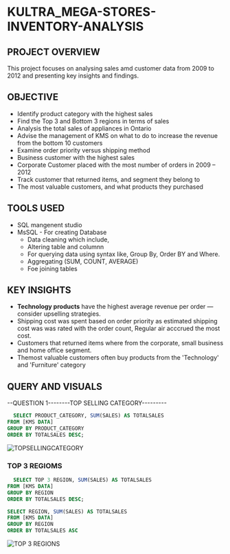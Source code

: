 # KULTRA_MEGA-STORES-INVENTORY-ANALYSIS

## PROJECT OVERVIEW

This project focuses on analysing sales amd customer data from 2009 to 2012 and presenting key insights and findings.




## OBJECTIVE

 * Identify product category with the highest sales
 * Find the Top 3 and Bottom 3 regions in terms of sales
 * Analysis the total sales of appliances in Ontario
 * Advise the management of KMS on what to do to increase the revenue from the bottom 
10 customers
* Examine order priority versus shipping method
* Business customer with the highest sales
* Corporate Customer placed with the most number of orders in 2009 – 2012
* Track customer that returned items, and segment they belong to
* The most valuable customers, and what products they purchased


## TOOLS USED
* SQL mangenent studio
* MsSQL - For creating Database
  - Data cleaning which include,
  - Altering table and columnn
  - For querying data using syntax like, Group By, Order BY and Where.
  - Aggregating (SUM, COUNT, AVERAGE)
  - Foe joining tables


## KEY INSIGHTS


* **Technology products** have the highest average revenue per order — consider upselling strategies.
* Shipping cost was spent based on order priority as estimated shipping cost was was rated with the order count, Regular air acccrued the most cost.
* Customers that returned items where from the corporate, small business and home office segment.
* Themost valuable customers often buy products from the 'Technology' and 'Furniture' category



## QUERY AND VISUALS


--QUESTION 1--------TOP SELLING CATEGORY---------
```SQL
  SELECT PRODUCT_CATEGORY, SUM(SALES) AS TOTALSALES
FROM [KMS DATA]
GROUP BY PRODUCT_CATEGORY
ORDER BY TOTALSALES DESC;
````


![TOPSELLINGCATEGORY](https://github.com/user-attachments/assets/49098c3d-10a6-4614-8e72-0df4c0ea051e)



### TOP 3 REGIOMS


````SQL
  SELECT TOP 3 REGION, SUM(SALES) AS TOTALSALES
FROM [KMS DATA]
GROUP BY REGION
ORDER BY TOTALSALES DESC;
````

```SQL
SELECT REGION, SUM(SALES) AS TOTALSALES
FROM [KMS DATA]
GROUP BY REGION
ORDER BY TOTALSALES ASC
````


![TOP 3 REGIONS](https://github.com/user-attachments/assets/d5ae5af6-8e1a-4360-b490-d78949877ec7)
